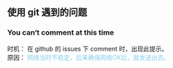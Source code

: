 ## 使用 git 遇到的问题

### You can‘t comment at this time
时机：
  在 github 的 issues 下 comment 时，出现此提示。<br />
原因：
  <font color="skyblue">网络当时不稳定，后来确保网络OK后，就发送出去。</font>

